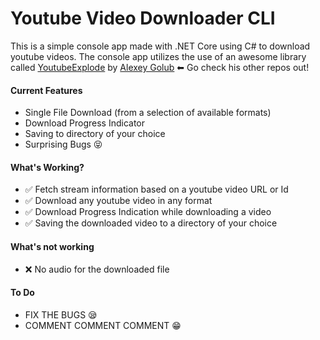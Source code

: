 # Youtube Video Downloader CLI
This is a simple console app made with .NET Core using C# to download youtube videos.
The console app utilizes the use of an awesome library called [YoutubeExplode](https://github.com/Tyrrrz/YoutubeExplode) by [Alexey Golub](https://github.com/Tyrrrz) ⬅ Go check his other repos out!

#### Current Features
* Single File Download (from a selection of available formats) 
* Download Progress Indicator 
* Saving to directory of your choice 
* Surprising Bugs 😝

#### What's Working?
* ✅ Fetch stream information based on a youtube video URL or Id
* ✅ Download any youtube video in any format
* ✅ Download Progress Indication while downloading a video
* ✅ Saving the downloaded video to a directory of your choice

#### What's not working
* ❌ No audio for the downloaded file

#### To Do
* FIX THE BUGS 😪
* COMMENT COMMENT COMMENT 😁
